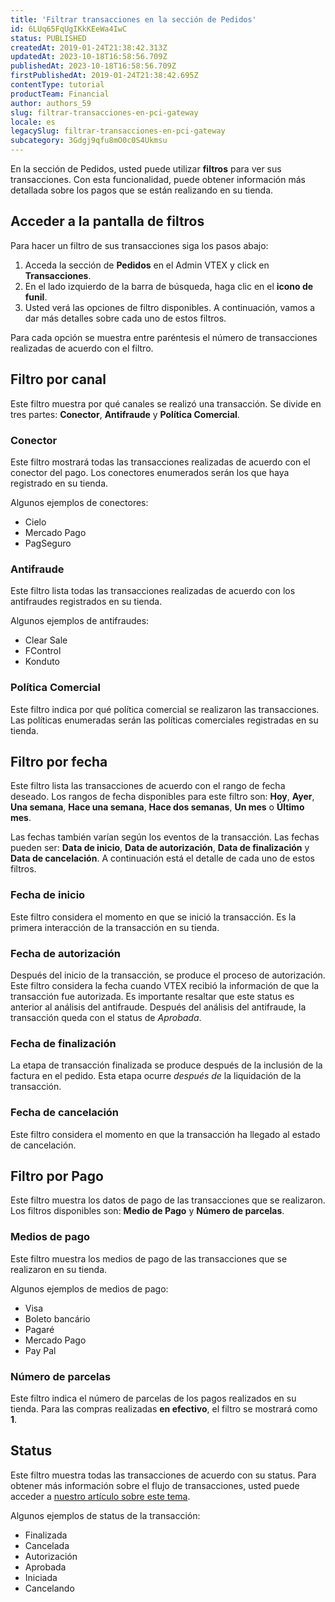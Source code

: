 ```yaml
---
title: 'Filtrar transacciones en la sección de Pedidos'
id: 6LUq65FqUgIKkKEeWa4IwC
status: PUBLISHED
createdAt: 2019-01-24T21:38:42.313Z
updatedAt: 2023-10-18T16:58:56.709Z
publishedAt: 2023-10-18T16:58:56.709Z
firstPublishedAt: 2019-01-24T21:38:42.695Z
contentType: tutorial
productTeam: Financial
author: authors_59
slug: filtrar-transacciones-en-pci-gateway
locale: es
legacySlug: filtrar-transacciones-en-pci-gateway
subcategory: 3Gdgj9qfu8mO0c0S4Ukmsu
---
```


En la sección de Pedidos, usted puede utilizar __filtros__ para ver sus transacciones. Con esta funcionalidad, puede obtener información más detallada sobre los pagos que se están realizando en su tienda.

## Acceder a la pantalla de filtros

Para hacer un filtro de sus transacciones siga los pasos abajo:

1. Acceda la sección de __Pedidos__ en el Admin VTEX y click en __Transacciones__.
2. En el lado izquierdo de la barra de búsqueda, haga clic en el __icono de funil__.
3. Usted verá las opciones de filtro disponibles. A continuación, vamos a dar más detalles sobre cada uno de estos filtros.

Para cada opción se muestra entre paréntesis el número de transacciones realizadas de acuerdo con el filtro.

## Filtro por canal

Este filtro muestra por qué canales se realizó una transacción. Se divide en tres partes: __Conector__, __Antifraude__ y __Política Comercial__.

### Conector

Este filtro mostrará todas las transacciones realizadas de acuerdo con el conector del pago. Los conectores enumerados serán los que haya registrado en su tienda.

Algunos ejemplos de conectores:

- Cielo
- Mercado Pago
- PagSeguro

### Antifraude

Este filtro lista todas las transacciones realizadas de acuerdo con los antifraudes registrados en su tienda.

Algunos ejemplos de antifraudes:

- Clear Sale
- FControl
- Konduto

### Política Comercial

Este filtro indica por qué política comercial se realizaron las transacciones. Las políticas enumeradas serán las políticas comerciales registradas en su tienda.

## Filtro por fecha

Este filtro lista las transacciones de acuerdo con el rango de fecha deseado. Los rangos de fecha disponibles para este filtro son: __Hoy__, __Ayer__, __Una semana__, __Hace una semana__, __Hace dos semanas__, __Un mes__ o __Último mes__.

Las fechas también varían según los eventos de la transacción. Las fechas pueden ser: __Data de inicio__, __Data de autorización__, __Data de finalización__ y __Data de cancelación__. A continuación está el detalle de cada uno de estos filtros.

### Fecha de inicio

Este filtro considera el momento en que se inició la transacción. Es la primera interacción de la transacción en su tienda.

### Fecha de autorización

Después del inicio de la transacción, se produce el proceso de autorización. Este filtro considera la fecha cuando VTEX recibió la información de que la transacción fue autorizada. Es importante resaltar que este status es anterior al análisis del antifraude. Después del análisis del antifraude, la transacción queda con el status de *Aprobada*.

### Fecha de finalización

La etapa de transacción finalizada se produce después de la inclusión de la factura en el pedido. Esta etapa ocurre *después de* la liquidación de la transacción.

### Fecha de cancelación

Este filtro considera el momento en que la transacción ha llegado al estado de cancelación.

## Filtro por Pago

Este filtro muestra los datos de pago de las transacciones que se realizaron. Los filtros disponibles son: __Medio de Pago__ y __Número de parcelas__.

### Medios de pago

Este filtro muestra los medios de pago de las transacciones que se realizaron en su tienda.

Algunos ejemplos de medios de pago:

- Visa
- Boleto bancário
- Pagaré
- Mercado Pago
- Pay Pal

### Número de parcelas

Este filtro indica el número de parcelas de los pagos realizados en su tienda. Para las compras realizadas __en efectivo__, el filtro se mostrará como __1__.

## Status

Este filtro muestra todas las transacciones de acuerdo con su status. Para obtener más información sobre el flujo de transacciones, usted puede acceder a [nuestro artículo sobre este tema](/es/faq/flujo-de-la-transaccion-en-pci-gateway).

Algunos ejemplos de status de la transacción:

- Finalizada
- Cancelada
- Autorización
- Aprobada
- Iniciada
- Cancelando

